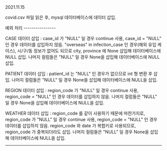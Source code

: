 
2021.11.15 

covid.csv 파일 읽은 후, mysql 데이터베이스에 데이터 삽입. 

예외 처리 ----------------

CASE 데이터 삽입
 : case_id 가 "NULL" 일 경우 continue 사용, case_id = "NULL" 인 경우 데이터를 삽입하지 않음.
   "overseas" in infection_case 인 경우(해외 유입 케이스), 시/구/동 정보가 없어도 되므로
   city, province 에 None 삽입해 데이터베이스에 NULL 삽입.
   나머지 컬럼들은 "NULL" 일 경우 None을 삽입해 데이터베이스에 NULL 삽입.
  
 
PATIENT 데이터 삽입
 : patient_id 는 "NULL" 인 경우가 없으므로 int 형 변환 후 삽입.
   나머지 컬럼들은 "NULL" 일 경우 None을 삽입해 데이터베이스에 NULL을 삽입.


REGION 데이터 삽입
 : region_code 가 "NULL" 일 경우 continue 사용, region_code = "NULL" 인 경우 데이터를 삽입하지 않음.
   나머지 컬럼들은 "NULL" 일 경우 None을 삽입해 데이터베이스에 NULL을 삽입.


WEATHER 데이터 삽입
 : region_code 를 같이 사용하기 때문에 마찬가지로,
   region_code 가 "NULL" 일 경우 continue 사용, region_code = "NULL" 인 경우 데이터를 삽입하지 않음.
   region_code 와 date 가 복합키로 사용되므로, region_code 가 중복되더라도 삽입.
   나머지 컬럼들은 "NULL" 일 경우 None을 삽입해 데이터베이스에 NULL을 삽입.
 
-------------------------------------------------------------------------------------------------------------------------------------------------
